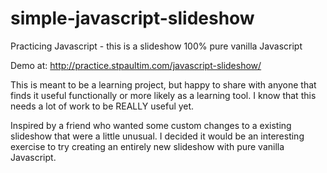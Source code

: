# simple-javascript-slideshow
Practicing Javascript - this is a slideshow 100% pure vanilla Javascript

Demo at: http://practice.stpaultim.com/javascript-slideshow/

This is meant to be a learning project, but happy to share with anyone that finds it useful functionally or more likely as a learning tool. I know that this needs a lot of work to be REALLY useful yet. 

Inspired by a friend who wanted some custom changes to a existing slideshow that were a little unusual. I decided it would be an interesting exercise to try creating an entirely new slideshow with pure vanilla Javascript. 
